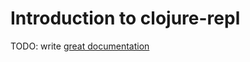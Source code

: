 # Introduction to clojure-repl

TODO: write [great documentation](http://jacobian.org/writing/great-documentation/what-to-write/)
